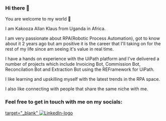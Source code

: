 ### Hi there 👋

You are welcome to my world 👋

I am Kakooza Allan Klaus from Uganda in Africa.

I am very passionate about RPA(Robotic Process Automation), got to know about it 2 years ago but am positive it is the career that I'll taking on for the rest of my life since am seeing it's value in real time.

I have a hands on experience with the UiPath platform and I've delivered a number of projects which include Invoicing Bot, Commission Bot, Reconcilation Bot and Extraction Bot using the REFramework for UiPath.

I like learning and upskilling myself with the latest trends in the RPA space.

I also like connecting with people that share the same niche with me.

### Feel free to get in touch with me on my socials:

<a href="https://www.flaticon.com/free-icon/linkedin_174857"> target="_blank"
  <img src="image.jpg" alt="LinkedIn-logo">
</a>





